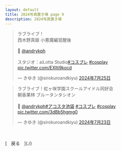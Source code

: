 ```yaml
---
layout: default
title: 2024写真置き場 page 9
description: 2024写真置き場
---
```


<script async src="https://platform.twitter.com/widgets.js" charset="utf-8"></script>

<blockquote class="twitter-tweet" data-lang="ja" data-dnt="true" data-theme="dark"><p lang="ja" dir="ltr">ラブライブ！<br>西木野真姫 小悪魔編覚醒後<br><br>📸 <a href="https://twitter.com/andrykph?ref_src=twsrc%5Etfw">@andrykph</a><br><br>スタジオ：aiLotta Studio<a href="https://twitter.com/hashtag/%E3%82%B3%E3%82%B9%E3%83%97%E3%83%AC?src=hash&amp;ref_src=twsrc%5Etfw">#コスプレ</a> <a href="https://twitter.com/hashtag/cosplay?src=hash&amp;ref_src=twsrc%5Etfw">#cosplay</a> <a href="https://t.co/EXIti9kocd">pic.twitter.com/EXIti9kocd</a></p>&mdash; きゆき (@sirokuroandkiyu) <a href="https://twitter.com/sirokuroandkiyu/status/1816269634842263899?ref_src=twsrc%5Etfw">2024年7月25日</a></blockquote>

<blockquote class="twitter-tweet" data-lang="ja" data-dnt="true" data-theme="dark"><p lang="ja" dir="ltr">ラブライブ！虹ヶ咲学園スクールアイドル同好会<br>朝香果林 ブルータンタシオン<br><br>📸 <a href="https://twitter.com/andrykph?ref_src=twsrc%5Etfw">@andrykph</a><a href="https://twitter.com/hashtag/%E3%82%A2%E3%82%B3%E3%82%B9%E3%82%BF%E6%B1%A0%E8%A2%8B?src=hash&amp;ref_src=twsrc%5Etfw">#アコスタ池袋</a> <a href="https://twitter.com/hashtag/%E3%82%B3%E3%82%B9%E3%83%97%E3%83%AC?src=hash&amp;ref_src=twsrc%5Etfw">#コスプレ</a> <a href="https://twitter.com/hashtag/cosplay?src=hash&amp;ref_src=twsrc%5Etfw">#cosplay</a> <a href="https://t.co/3dBb5hgmg0">pic.twitter.com/3dBb5hgmg0</a></p>&mdash; きゆき (@sirokuroandkiyu) <a href="https://twitter.com/sirokuroandkiyu/status/1815896933048934873?ref_src=twsrc%5Etfw">2024年7月23日</a></blockquote>

<br>
<br>
[&emsp;戻る&emsp;](./)
